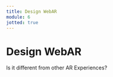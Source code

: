 ```yaml
---
title: Design WebAR
module: 6
jotted: true
---
```


# Design WebAR

Is it different from other AR Experiences? 